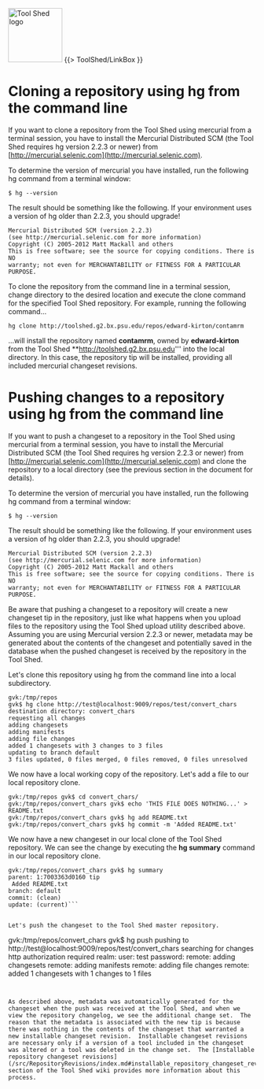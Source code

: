 <div class='right'> <a href='/src/ToolShed/index.md'><img src="/src/images/Logos/ToolShed.jpg" alt="Tool Shed logo" height="110px" /></a> {{> ToolShed/LinkBox }} </div>

# Cloning a repository using hg from the command line

If you want to clone a repository from the Tool Shed using mercurial from a terminal session, you have to install the Mercurial Distributed SCM (the Tool Shed requires hg version 2.2.3 or newer) from [http://mercurial.selenic.com](http://mercurial.selenic.com).  

To determine the version of mercurial you have installed, run the following hg command from a terminal window:

```
$ hg --version
```


The result should be something like the following.  If your environment uses a version of hg older than 2.2.3, you should upgrade!

```
Mercurial Distributed SCM (version 2.2.3)
(see http://mercurial.selenic.com for more information)
Copyright (C) 2005-2012 Matt Mackall and others
This is free software; see the source for copying conditions. There is NO
warranty; not even for MERCHANTABILITY or FITNESS FOR A PARTICULAR PURPOSE.
```


To clone the repository from the command line in a terminal session, change directory to the desired location and execute the clone command for the specified Tool Shed repository.  For example, running the following command...

```
hg clone http://toolshed.g2.bx.psu.edu/repos/edward-kirton/contamrm
```


...will install the repository named **contamrm**, owned by **edward-kirton** from the Tool Shed **http://toolshed.g2.bx.psu.edu''' into the local directory.  In this case, the repository tip will be installed, providing all included mercurial changeset revisions.

# Pushing changes to a repository using hg from the command line

If you want to push a changeset to a repository in the Tool Shed using mercurial from a terminal session, you have to install the Mercurial Distributed SCM (the Tool Shed requires hg version 2.2.3 or newer) from [http://mercurial.selenic.com](http://mercurial.selenic.com) and clone the repository to a local directory (see the previous section in the document for details).

To determine the version of mercurial you have installed, run the following hg command from a terminal window:

```$ hg --version```


The result should be something like the following.  If your environment uses a version of hg older than 2.2.3, you should upgrade!

```
Mercurial Distributed SCM (version 2.2.3)
(see http://mercurial.selenic.com for more information)
Copyright (C) 2005-2012 Matt Mackall and others
This is free software; see the source for copying conditions. There is NO
warranty; not even for MERCHANTABILITY or FITNESS FOR A PARTICULAR PURPOSE.
```


Be aware that pushing a changeset to a repository will create a new changeset tip in the repository, just like what happens when you upload files to the repository using the Tool Shed upload utility described above.  Assuming you are using Mercurial version 2.2.3 or newer, metadata may be generated about the contents of the changeset and potentially saved in the database when the pushed changeset is received by the repository in the Tool Shed.

Let's clone this repository using hg from the command line into a local subdirectory.

```
gvk:/tmp/repos
gvk$ hg clone http://test@localhost:9009/repos/test/convert_chars
destination directory: convert_chars
requesting all changes
adding changesets
adding manifests
adding file changes
added 1 changesets with 3 changes to 3 files
updating to branch default
3 files updated, 0 files merged, 0 files removed, 0 files unresolved
```


We now have a local working copy of the repository.  Let's add a file to our local repository clone.

```
gvk:/tmp/repos gvk$ cd convert_chars/
gvk:/tmp/repos/convert_chars gvk$ echo 'THIS FILE DOES NOTHING...' > README.txt
gvk:/tmp/repos/convert_chars gvk$ hg add README.txt
gvk:/tmp/repos/convert_chars gvk$ hg commit -m 'Added README.txt'
```


We now have a new changeset in our local clone of the Tool Shed repository.  We can see the change by executing the **hg summary** command in our local repository clone.

```
gvk:/tmp/repos/convert_chars gvk$ hg summary
parent: 1:7003363d0160 tip
 Added README.txt
branch: default
commit: (clean)
update: (current)```


Let's push the changeset to the Tool Shed master repository.

```
gvk:/tmp/repos/convert_chars gvk$ hg push
pushing to http://test@localhost:9009/repos/test/convert_chars
searching for changes
http authorization required
realm: 
user: test
password: 
remote: adding changesets
remote: adding manifests
remote: adding file changes
remote: added 1 changesets with 1 changes to 1 files
```


As described above, metadata was automatically generated for the changeset when the push was received at the Tool Shed, and when we view the repository changelog, we see the additional change set.  The reason that the metadata is associated with the new tip is because there was nothing in the contents of the changeset that warranted a new installable changeset revision.  Installable changeset revisions are necessary only if a version of a tool included in the changeset was altered or a tool was deleted in the change set.  The [Installable repository changeset revisions](/src/RepositoryRevisions/index.md#installable_repository_changeset_revisions) section of the Tool Shed wiki provides more information about this process.
